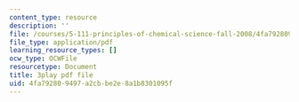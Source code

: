 ```yaml
---
content_type: resource
description: ''
file: /courses/5-111-principles-of-chemical-science-fall-2008/4fa792809497a2cbbe2e8a1b8301095f_oQ-qDHADAaM.pdf
file_type: application/pdf
learning_resource_types: []
ocw_type: OCWFile
resourcetype: Document
title: 3play pdf file
uid: 4fa79280-9497-a2cb-be2e-8a1b8301095f
---
```

